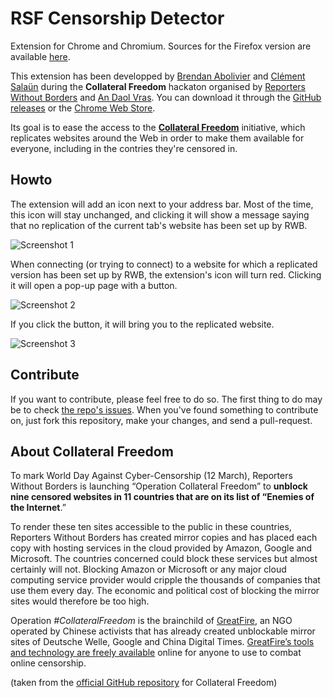 # RSF Censorship Detector
Extension for Chrome and Chromium. Sources for the Firefox version are available [here](https://github.com/babolivier/collateral-freedom/tree/firefox).

This extension has been developped by [Brendan Abolivier](https://github.com/babolivier) and [Clément Salaün](https://github.com/altitude)
during the **Collateral Freedom** hackaton organised by [Reporters Without Borders](https://en.rsf.org/) and [An Daol Vras](http://lacantine-brest.net/). You can download it through the [GitHub releases](https://github.com/babolivier/collateral-freedom/releases) or the [Chrome Web Store](https://chrome.google.com/webstore/detail/rsf-censorship-detector/dfccaccafebmbiblhjfbjlpcbodfmpmp).

Its goal is to ease the access to the [**Collateral Freedom**](https://rsf.org/collateral-freedom) initiative, which replicates websites around the Web in order to make them available
for everyone, including in the contries they're censored in.

## Howto

The extension will add an icon next to your address bar. Most of the time, this icon will stay unchanged, and clicking it will show
a message saying that no replication of the current tab's website has been set up by RWB.

![Screenshot 1](https://raw.githubusercontent.com/babolivier/collateral-freedom/chrome/screenshots/sc3.png)

When connecting (or trying to connect) to a website for which a replicated version has been set up by RWB, the extension's icon will turn
red. Clicking it will open a pop-up page with a button.

![Screenshot 2](https://raw.githubusercontent.com/babolivier/collateral-freedom/chrome/screenshots/sc1.png)

If you click the button, it will bring you to the replicated website.

![Screenshot 3](https://raw.githubusercontent.com/babolivier/collateral-freedom/chrome/screenshots/sc2.png)

## Contribute

If you want to contribute, please feel free to do so. The first thing to do may be to check [the repo's issues](https://github.com/babolivier/collateral-freedom/issues).
When you've found something to contribute on, just fork this repository, make your changes, and send a pull-request.

## About Collateral Freedom

To mark World Day Against Cyber-Censorship (12 March), Reporters Without Borders is launching “Operation Collateral Freedom” to **unblock nine censored websites in 11 countries that are on its list of “Enemies of the Internet**.”

To render these ten sites accessible to the public in these countries, Reporters Without Borders has created mirror copies and has placed each copy with hosting services in the cloud provided by Amazon, Google and Microsoft. The countries concerned could block these services but almost certainly will not. Blocking Amazon or Microsoft or any major cloud computing service provider would cripple the thousands of companies that use them every day. The economic and political cost of blocking the mirror sites would therefore be too high.

Operation *#CollateralFreedom* is the brainchild of [GreatFire](https://zh.greatfire.org/), an NGO operated by Chinese activists that has already created unblockable mirror sites of Deutsche Welle, Google and China Digital Times. [GreatFire’s tools and technology are freely available](https://github.com/greatfire/wiki/wiki) online for anyone to use to combat online censorship.

(taken from the [official GitHub repository](https://github.com/RSF-RWB/collateralfreedom) for Collateral Freedom)
